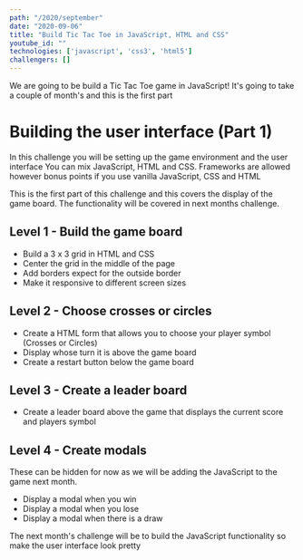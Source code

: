 ```yaml
---
path: "/2020/september"
date: "2020-09-06"
title: "Build Tic Tac Toe in JavaScript, HTML and CSS"
youtube_id: ""
technologies: ['javascript', 'css3', 'html5']
challengers: []
---
```


We are going to be build a Tic Tac Toe game in JavaScript! It's going to take a couple of month's and this is the first part

# Building the user interface (Part 1)
In this challenge you will be setting up the game environment and the user interface
You can mix JavaScript, HTML and CSS.
Frameworks are allowed however bonus points if you use vanilla JavaScript, CSS and HTML

This is the first part of this challenge and this covers the display of the game board.  The functionality will be covered in next months challenge. 
 
## Level 1 - Build the game board
- Build a 3 x 3 grid in HTML and CSS
- Center the grid in the middle of the page
- Add borders expect for the outside border
- Make it responsive to different screen sizes

## Level 2 - Choose crosses or circles
- Create a HTML form that allows you to choose your player symbol (Crosses or Circles)
- Display whose turn it is above the game board
- Create a restart button below the game board

## Level 3 - Create a leader board
- Create a leader board above the game that displays the current score and players symbol

## Level 4 - Create modals
These can be hidden for now as we will be adding the JavaScript to the game next month.
- Display a modal when you win
- Display a modal when you lose
- Display a modal when there is a draw

The next month's challenge will be to build the JavaScript functionality so make the user interface look pretty

